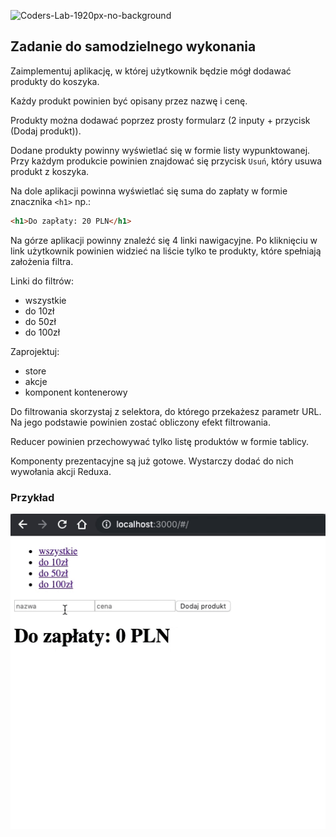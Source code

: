 ![Coders-Lab-1920px-no-background](https://user-images.githubusercontent.com/30623667/104709394-2cabee80-571f-11eb-9518-ea6a794e558e.png)


## Zadanie do samodzielnego wykonania

Zaimplementuj aplikację, w której użytkownik będzie mógł dodawać produkty do koszyka.

Każdy produkt powinien być opisany przez nazwę i cenę.

Produkty można dodawać poprzez prosty formularz (2 inputy + przycisk (Dodaj produkt)).

Dodane produkty powinny wyświetlać się w formie listy wypunktowanej. Przy każdym produkcie powinien znajdować się przycisk `Usuń`, który usuwa produkt z koszyka.

Na dole aplikacji powinna wyświetlać się suma do zapłaty w formie znacznika `<h1>` np.:

```html
<h1>Do zapłaty: 20 PLN</h1>
```

Na górze aplikacji powinny znaleźć się 4 linki nawigacyjne. Po kliknięciu w link użytkownik powinien widzieć na liście tylko te produkty, które spełniają założenia filtra.

Linki do filtrów:

- wszystkie
- do 10zł
- do 50zł
- do 100zł

Zaprojektuj:
* store
* akcje
* komponent kontenerowy 

Do filtrowania skorzystaj z selektora, do którego przekażesz parametr URL.
Na jego podstawie powinien zostać obliczony efekt filtrowania.

Reducer powinien przechowywać tylko listę produktów w formie tablicy.

Komponenty prezentacyjne są już gotowe. Wystarczy dodać do nich wywołania akcji Reduxa.

### Przykład

![App](images/app.gif)